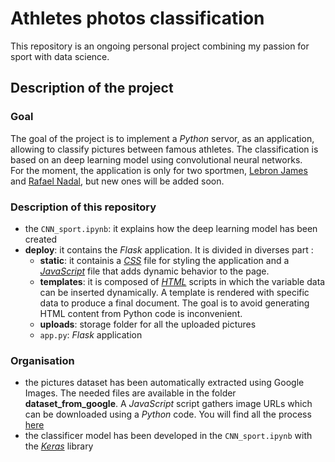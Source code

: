 # Athletes photos classification

This repository is an ongoing personal project combining my passion for sport with data science.

## Description of the project

### Goal

The goal of the project is to implement a *Python* servor, as an application, allowing to classify pictures between famous athletes. The classification is based on an deep learning model using convolutional neural networks.  
For the moment, the application is only for two sportmen, [Lebron James](https://en.wikipedia.org/wiki/LeBron_James) and [Rafael Nadal](https://en.wikipedia.org/wiki/Rafael_Nadal), but new ones will be added soon. 


### Description of this repository

* the `CNN_sport.ipynb`: it explains how the deep learning model has been created
* **deploy**: it contains the *Flask* application. It is divided in diverses part :
  * **static**: it containis a [*CSS*](https://www.w3schools.com/css/) file for styling the application and a [*JavaScript*](https://www.w3schools.com/js/) file that adds dynamic behavior to the page.
  * **templates**: it is composed of [*HTML*](https://www.w3schools.com/html/) scripts in which the variable data can be inserted dynamically. A template is rendered with specific data to produce a final document. The goal is to avoid generating HTML content from Python code is inconvenient.
  * **uploads**: storage folder for all the uploaded pictures
  * `app.py`: *Flask* application
 
 
 ### Organisation
 * the pictures dataset has been automatically extracted using Google Images. The needed files are available in the folder **dataset_from_google**. A *JavaScript* script gathers image URLs which can be downloaded using a *Python* code. You will find all the process [here](https://www.pyimagesearch.com/2017/12/04/how-to-create-a-deep-learning-dataset-using-google-images/)
 * the classificer model has been developed in the `CNN_sport.ipynb` with the [*Keras*](https://keras.io) library
 



